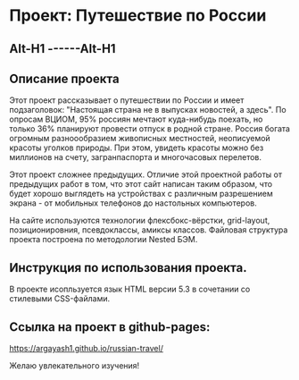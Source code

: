 # Проект: Путешествие по России
Alt-H1
------Alt-H1
------

## Описание проекта
Этот проект рассказывает о путешествии по России и имеет подзаголовок: "Настоящая страна не в выпусках новостей, а здесь". По опросам ВЦИОМ, 95% россиян мечтают куда-нибудь поехать, но только 36% планируют провести отпуск в родной стране. Россия богата огромным разноообразием живописных местностей, неописуемой красоты уголков природы. При этом, увидеть красоты можно без миллионов на счету, загранпаспорта и многочасовых перелетов.  

Этот проект сложнее предыдущих. Отличие этой проектной работы от предыдущих работ в том, что этот сайт написан таким образом, что будет хорошо выглядеть на устройствах с различным разрешением экрана - от мобильных телефонов до настольных компьютеров.

На сайте используются технологии флексбокс-вёрстки, grid-layout, позиционировния, псевдоклассы, амиксы классов. Файловая структура проекта построена по методологии Nested БЭМ. 


## Инструкция по использования проекта.  
В проекте исопльзуется язык HTML версии 5.3 в сочетании со стилевыми CSS-файлами.   

## Ссылка на проект в github-pages:
https://argayash1.github.io/russian-travel/

Желаю увлекательного изучения!
